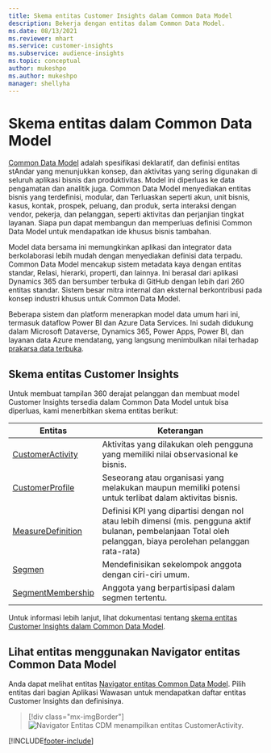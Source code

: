 ```yaml
---
title: Skema entitas Customer Insights dalam Common Data Model
description: Bekerja dengan entitas dalam Common Data Model.
ms.date: 08/13/2021
ms.reviewer: mhart
ms.service: customer-insights
ms.subservice: audience-insights
ms.topic: conceptual
author: mukeshpo
ms.author: mukeshpo
manager: shellyha
---
```


# <a name="entity-schemas-in-common-data-model"></a>Skema entitas dalam Common Data Model



[Common Data Model](/common-data-model/) adalah spesifikasi deklaratif, dan definisi entitas stAndar yang menunjukkan konsep, dan aktivitas yang sering digunakan di seluruh aplikasi bisnis dan produktivitas. Model ini diperluas ke data pengamatan dan analitik juga. Common Data Model menyediakan entitas bisnis yang terdefinisi, modular, dan Terluaskan seperti akun, unit bisnis, kasus, kontak, prospek, peluang, dan produk, serta interaksi dengan vendor, pekerja, dan pelanggan, seperti aktivitas dan perjanjian tingkat layanan. Siapa pun dapat membangun dan memperluas definisi Common Data Model untuk mendapatkan ide khusus bisnis tambahan.

Model data bersama ini memungkinkan aplikasi dan integrator data berkolaborasi lebih mudah dengan menyediakan definisi data terpadu. Common Data Model mencakup sistem metadata kaya dengan entitas standar, Relasi, hierarki, properti, dan lainnya. Ini berasal dari aplikasi Dynamics 365 dan bersumber terbuka di GitHub dengan lebih dari 260 entitas standar. Sistem besar mitra internal dan eksternal berkontribusi pada konsep industri khusus untuk Common Data Model.

Beberapa sistem dan platform menerapkan model data umum hari ini, termasuk dataflow Power BI dan Azure Data Services. Ini sudah didukung dalam Microsoft Dataverse, Dynamics 365, Power Apps, Power BI, dan layanan data Azure mendatang, yang langsung menimbulkan nilai terhadap [prakarsa data terbuka](https://www.microsoft.com/open-data-initiative).

## <a name="customer-insights-entity-schemas"></a>Skema entitas Customer Insights

Untuk membuat tampilan 360 derajat pelanggan dan membuat model Customer Insights tersedia dalam Common Data Model untuk bisa diperluas, kami menerbitkan skema entitas berikut:

| Entitas | Keterangan |
|---------|---------|
|[CustomerActivity](/common-data-model/schema/core/applicationcommon/foundationcommon/crmcommon/solutions/customerinsights/customeractivity) | Aktivitas yang dilakukan oleh pengguna yang memiliki nilai observasional ke bisnis. |
|[CustomerProfile](/common-data-model/schema/core/applicationcommon/foundationcommon/crmcommon/solutions/customerinsights/customerprofile) | Seseorang atau organisasi yang melakukan maupun memiliki potensi untuk terlibat dalam aktivitas bisnis. |
|[MeasureDefinition](/common-data-model/schema/core/applicationcommon/foundationcommon/crmcommon/solutions/customerinsights/measuredefinition) | Definisi KPI yang dipartisi dengan nol atau lebih dimensi (mis. pengguna aktif bulanan, pembelanjaan Total oleh pelanggan, biaya perolehan pelanggan rata-rata) |
|[Segmen](/common-data-model/schema/core/applicationcommon/foundationcommon/crmcommon/solutions/customerinsights/segment) | Mendefinisikan sekelompok anggota dengan ciri-ciri umum. |
|[SegmentMembership](/common-data-model/schema/core/applicationcommon/foundationcommon/crmcommon/solutions/customerinsights/segmentmembership) | Anggota yang berpartisipasi dalam segmen tertentu. |

Untuk informasi lebih lanjut, lihat dokumentasi tentang [skema entitas Customer Insights dalam Common Data Model](/common-data-model/schema/core/applicationcommon/foundationcommon/crmcommon/solutions/customerinsights/overview).

## <a name="view-entities-using-the-common-data-model-entity-navigator"></a>Lihat entitas menggunakan Navigator entitas Common Data Model

Anda dapat melihat entitas [Navigator entitas Common Data Model](https://microsoft.github.io/CDM/). Pilih entitas dari bagian Aplikasi Wawasan untuk mendapatkan daftar entitas Customer Insights dan definisinya.
> [!div class="mx-imgBorder"]
> ![Navigator Entitas CDM menampilkan entitas CustomerActivity.](media/CDM-entity-navigator.png "Navigator Entitas CDM menampilkan entitas CustomerActivity")


[!INCLUDE[footer-include](../includes/footer-banner.md)]
